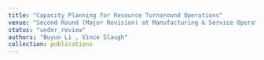 ```yaml
---
title: "Capacity Planning for Resource Turnaround Operations"
venue: "Second Round (Major Revision) at Manufacturing & Service Operations Management"
status: "under_review"
authors: "Buyun Li , Vince Slaugh"
collection: publications
---
```


